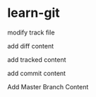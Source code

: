 # learn-git

modify track file

add diff content


add tracked content

add commit content

Add Master Branch Content
